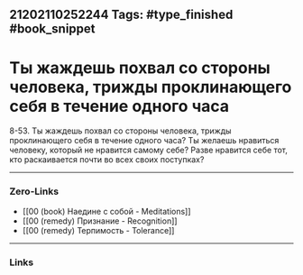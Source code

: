 21202110252244
Tags: #type_finished #book_snippet 
---
# Ты жаждешь похвал со стороны человека, трижды проклинающего себя в течение одного часа

 8-53. Ты жаждешь похвал со стороны человека, трижды проклинающего себя в течение одного часа? Ты желаешь нравиться человеку, который не нравится самому себе? Разве нравится себе тот, кто раскаивается почти во всех своих поступках? 

---
### Zero-Links
 - [[00 (book) Наедине с собой - Meditations]]
 - [[00 (remedy) Признание - Recognition]]
 - [[00 (remedy) Терпимость - Tolerance]]
---
### Links
